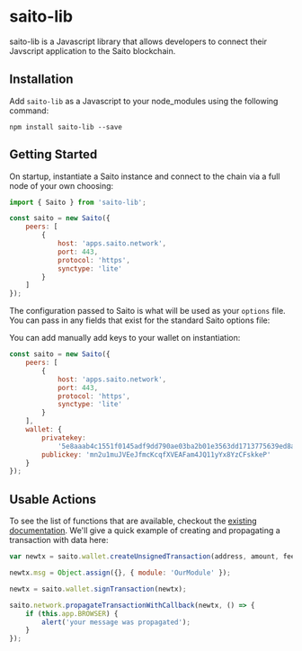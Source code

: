 # saito-lib

saito-lib is a Javascript library that allows developers to connect their Javscript application to the Saito blockchain.

## Installation

Add `saito-lib` as a Javascript to your node_modules using the following command:

```
npm install saito-lib --save
```

## Getting Started

On startup, instantiate a Saito instance and connect to the chain via a full node of your own choosing:

```javascript
import { Saito } from 'saito-lib';

const saito = new Saito({
	peers: [
		{
			host: 'apps.saito.network',
			port: 443,
			protocol: 'https',
			synctype: 'lite'
		}
	]
});
```

The configuration passed to Saito is what will be used as your `options` file. You can pass in any fields that exist for the standard Saito options file:

You can add manually add keys to your wallet on instantiation:

```javascript
const saito = new Saito({
	peers: [
		{
			host: 'apps.saito.network',
			port: 443,
			protocol: 'https',
			synctype: 'lite'
		}
	],
	wallet: {
		privatekey:
			'5e8aaab4c1551f0145adf9dd790ae03ba2b01e3563dd1713775639ed8ab4a295',
		publickey: 'mn2u1muJVEeJfmcKcqfXVEAFam4JQ11yYx8YzCFskkeP'
	}
});
```

## Usable Actions

To see the list of functions that are available, checkout the [existing documentation](https://saitotech.github.io/saito). We'll give a quick example of creating and propagating a transaction with data here:

```javascript
var newtx = saito.wallet.createUnsignedTransaction(address, amount, fee);

newtx.msg = Object.assign({}, { module: 'OurModule' });

newtx = saito.wallet.signTransaction(newtx);

saito.network.propagateTransactionWithCallback(newtx, () => {
	if (this.app.BROWSER) {
		alert('your message was propagated');
	}
});
```
